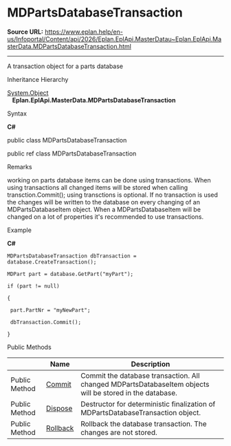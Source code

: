 # MDPartsDatabaseTransaction

**Source URL:** https://www.eplan.help/en-us/Infoportal/Content/api/2026/Eplan.EplApi.MasterDatau~Eplan.EplApi.MasterData.MDPartsDatabaseTransaction.html

---

A transaction object for a parts database

Inheritance Hierarchy

[System.Object](#)  
   **Eplan.EplApi.MasterData.MDPartsDatabaseTransaction**

Syntax

**C#**



public class MDPartsDatabaseTransaction

public ref class MDPartsDatabaseTransaction


Remarks

working on parts database items can be done using transactions. When using transactions all changed items will be stored when calling transction.Commit(); using transctions is optional. If no transaction is used the changes will be written to the database on every changing of an MDPartsDatabaseItem object. When a MDPartsDatabaseItem will be changed on a lot of properties it's recommended to use transactions.

Example

**C#**

```
MDPartsDatabaseTransaction dbTransaction = database.CreateTransaction();

MDPart part = database.GetPart("myPart");

if (part != null)

{

 part.PartNr = "myNewPart";

 dbTransaction.Commit();

}
```

Public Methods

|  | Name | Description |
| --- | --- | --- |
| Public Method | [Commit](Eplan.EplApi.MasterDatau~Eplan.EplApi.MasterData.MDPartsDatabaseTransaction~Commit.html) | Commit the database transaction. All changed MDPartsDatabaseItem objects will be stored in the database. |
| Public Method | [Dispose](Eplan.EplApi.MasterDatau~Eplan.EplApi.MasterData.MDPartsDatabaseTransaction~Dispose().html) | Destructor for deterministic finalization of MDPartsDatabaseTransaction object. |
| Public Method | [Rollback](Eplan.EplApi.MasterDatau~Eplan.EplApi.MasterData.MDPartsDatabaseTransaction~Rollback.html) | Rollback the database transaction. The changes are not stored. |


